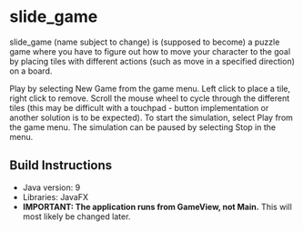 # slide_game

slide_game (name subject to change) is (supposed to become) a puzzle game where you have to figure out how to move your character to the goal by placing tiles with different actions (such as move in a specified direction) on a board.

Play by selecting New Game from the game menu. Left click to place a tile, right click to remove. Scroll the mouse wheel to cycle through the different tiles (this may be difficult with a touchpad - button implementation or another solution is to be expected). To start the simulation, select Play from the game menu. The simulation can be paused by selecting Stop in the menu.

## Build Instructions

- Java version: 9
- Libraries: JavaFX
- **IMPORTANT: The application runs from GameView, not Main.** This will most likely be changed later.
